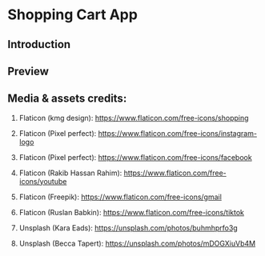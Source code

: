 # Shopping Cart App
## Introduction 

## Preview

<!-- [![Shopping Cart App](./src/assets/demo.png)](https://shopping-cart-yuliana-r.netlify.app/) -->

## Media & assets credits:

1. Flaticon (kmg design): https://www.flaticon.com/free-icons/shopping

2. Flaticon (Pixel perfect): https://www.flaticon.com/free-icons/instagram-logo

3. Flaticon (Pixel perfect): https://www.flaticon.com/free-icons/facebook

4. Flaticon (Rakib Hassan Rahim): https://www.flaticon.com/free-icons/youtube

5. Flaticon (Freepik): https://www.flaticon.com/free-icons/gmail

6. Flaticon (Ruslan Babkin): https://www.flaticon.com/free-icons/tiktok

7. Unsplash (Kara Eads): https://unsplash.com/photos/buhmhprfo3g

8. Unsplash (Becca Tapert): https://unsplash.com/photos/mDOGXiuVb4M

  